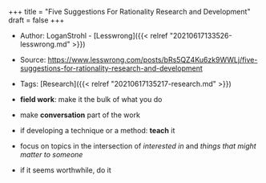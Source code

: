 +++
title = "Five Suggestions For Rationality Research and Development"
draft = false
+++

-   Author: LoganStrohl - [Lesswrong]({{< relref "20210617133526-lesswrong.md" >}})
-   Source: <https://www.lesswrong.com/posts/bRs5QZ4Ku6zk9WWLj/five-suggestions-for-rationality-research-and-development>
-   Tags: [Research]({{< relref "20210617135217-research.md" >}})

-   **field work**: make it the bulk of what you do
-   make **conversation** part of the work
-   if developing a technique or a method: **teach** it
-   focus on topics in the intersection of _interested in_ and _things that might matter to someone_
-   if it seems worthwhile, do it
